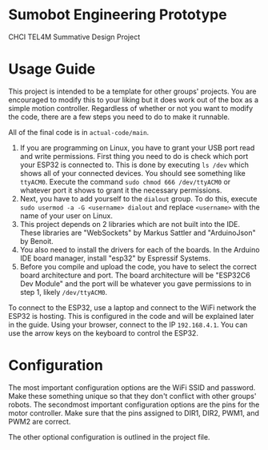 # Sumobot Engineering Prototype
CHCI TEL4M Summative Design Project

# Usage Guide
This project is intended to be a template for other groups' projects. You are encouraged to modify this to your liking but it does work out of the box as a simple motion controller. Regardless of whether or not you want to modify the code, there are a few steps you need to do to make it runnable.

All of the final code is in `actual-code/main`.

1. If you are programming on Linux, you have to grant your USB port read and write permissions. First thing you need to do is check which port your ESP32 is connected to. This is done by executing `ls /dev` which shows all of your connected devices. You should see something like `ttyACM0`. Execute the command `sudo chmod 666 /dev/ttyACM0` or whatever port it shows to grant it the necessary permissions.
2. Next, you have to add yourself to the `dialout` group. To do this, execute `sudo usermod -a -G <username> dialout` and replace `<username>` with the name of your user on Linux.
3. This project depends on 2 libraries which are not built into the IDE. These libraries are "WebSockets" by Markus Sattler and "ArduinoJson" by Benoit.
4. You also need to install the drivers for each of the boards. In the Arduino IDE board manager, install "esp32" by Espressif Systems.
5. Before you compile and upload the code, you have to select the correct board architecture and port. The board architecture will be "ESP32C6 Dev Module" and the port will be whatever you gave permissions to in step 1, likely `/dev/ttyACM0`.

To connect to the ESP32, use a laptop and connect to the WiFi network the ESP32 is hosting. This is configured in the code and will be explained later in the guide. Using your browser, connect to the IP `192.168.4.1`. You can use the arrow keys on the keyboard to control the ESP32.

# Configuration
The most important configuration options are the WiFi SSID and password. Make these something unique so that they don't conflict with other groups' robots. The secondmost important configuration options are the pins for the motor controller. Make sure that the pins assigned to DIR1, DIR2, PWM1, and PWM2 are correct.

The other optional configuration is outlined in the project file.